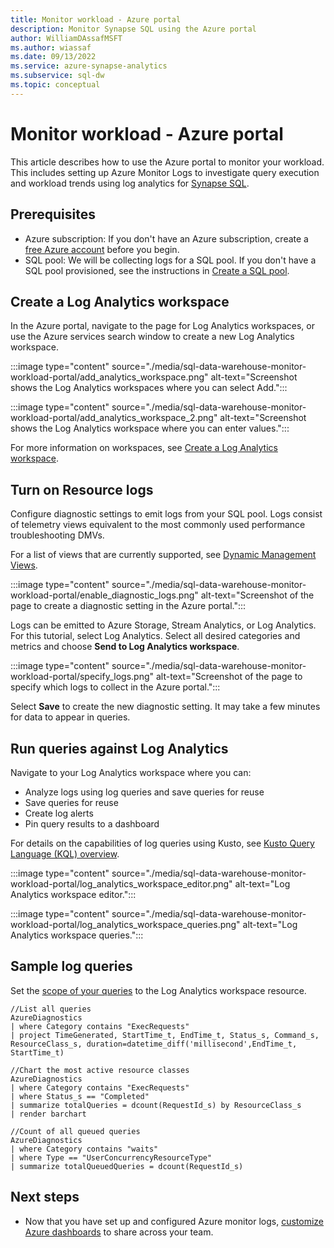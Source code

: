 ```yaml
---
title: Monitor workload - Azure portal
description: Monitor Synapse SQL using the Azure portal
author: WilliamDAssafMSFT
ms.author: wiassaf
ms.date: 09/13/2022
ms.service: azure-synapse-analytics
ms.subservice: sql-dw
ms.topic: conceptual
---
```


# Monitor workload - Azure portal

This article describes how to use the Azure portal to monitor your workload. This includes setting up Azure Monitor Logs to investigate query execution and workload trends using log analytics for [Synapse SQL](https://azure.microsoft.com/blog/workload-insights-with-sql-data-warehouse-delivered-through-azure-monitor-diagnostic-logs-pass/).

## Prerequisites

- Azure subscription: If you don't have an Azure subscription, create a [free Azure account](https://azure.microsoft.com/free/) before you begin.
- SQL pool: We will be collecting logs for a SQL pool. If you don't have a SQL pool provisioned, see the instructions in [Create a SQL pool](./load-data-from-azure-blob-storage-using-copy.md).

## Create a Log Analytics workspace

In the Azure portal, navigate to the page for Log Analytics workspaces, or use the Azure services search window to create a new Log Analytics workspace. 

:::image type="content" source="./media/sql-data-warehouse-monitor-workload-portal/add_analytics_workspace.png" alt-text="Screenshot shows the Log Analytics workspaces where you can select Add.":::

:::image type="content" source="./media/sql-data-warehouse-monitor-workload-portal/add_analytics_workspace_2.png" alt-text="Screenshot shows the Log Analytics workspace where you can enter values.":::

For more information on workspaces, see [Create a Log Analytics workspace](/azure/azure-monitor/logs/quick-create-workspace).

## Turn on Resource logs

Configure diagnostic settings to emit logs from your SQL pool. Logs consist of telemetry views equivalent to the most commonly used performance troubleshooting DMVs.

For a list of views that are currently supported, see [Dynamic Management Views](../monitor-synapse-analytics-reference.md#dynamic-management-views-dmvs).

:::image type="content" source="./media/sql-data-warehouse-monitor-workload-portal/enable_diagnostic_logs.png" alt-text="Screenshot of the page to create a diagnostic setting in the Azure portal.":::

Logs can be emitted to Azure Storage, Stream Analytics, or Log Analytics. For this tutorial, select Log Analytics. Select all desired categories and metrics and choose **Send to Log Analytics workspace**. 

:::image type="content" source="./media/sql-data-warehouse-monitor-workload-portal/specify_logs.png" alt-text="Screenshot of the page to specify which logs to collect in the Azure portal.":::

Select **Save** to create the new diagnostic setting. It may take a few minutes for data to appear in queries.

## Run queries against Log Analytics

Navigate to your Log Analytics workspace where you can:

- Analyze logs using log queries and save queries for reuse
- Save queries for reuse
- Create log alerts
- Pin query results to a dashboard

For details on the capabilities of log queries using Kusto, see [Kusto Query Language (KQL) overview](/azure/data-explorer/kusto/query/).

:::image type="content" source="./media/sql-data-warehouse-monitor-workload-portal/log_analytics_workspace_editor.png" alt-text="Log Analytics workspace editor.":::

:::image type="content" source="./media/sql-data-warehouse-monitor-workload-portal/log_analytics_workspace_queries.png" alt-text="Log Analytics workspace queries.":::

## Sample log queries

Set the [scope of your queries](/azure/azure-monitor/logs/scope) to the Log Analytics workspace resource.

```Kusto
//List all queries
AzureDiagnostics
| where Category contains "ExecRequests"
| project TimeGenerated, StartTime_t, EndTime_t, Status_s, Command_s, ResourceClass_s, duration=datetime_diff('millisecond',EndTime_t, StartTime_t)
```

```Kusto
//Chart the most active resource classes
AzureDiagnostics
| where Category contains "ExecRequests"
| where Status_s == "Completed"
| summarize totalQueries = dcount(RequestId_s) by ResourceClass_s
| render barchart
```

```Kusto
//Count of all queued queries
AzureDiagnostics
| where Category contains "waits"
| where Type == "UserConcurrencyResourceType"
| summarize totalQueuedQueries = dcount(RequestId_s)
```

## Next steps

- Now that you have set up and configured Azure monitor logs, [customize Azure dashboards](/azure/azure-portal/azure-portal-dashboards?toc=/azure/synapse-analytics/sql-data-warehouse/toc.json&bc=/azure/synapse-analytics/sql-data-warehouse/breadcrumb/toc.json) to share across your team.
